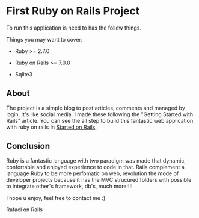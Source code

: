 # First Ruby on Rails Project

To run this application is need to has the follow things.

Things you may want to cover:

* Ruby >= 2.7.0

* Ruby on Rails >= 7.0.0

* Sqlite3

## About

The project is a simple blog to post articles, comments and managed by login. It's like social media. I made these following the "Getting Started with Rails" article.
You can see the all step to build this fantastic web application with ruby on rails in [Started on Rails](https://guides.rubyonrails.org/getting_started.html).

## Conclusion

Ruby is a fantastic language with two paradigm was made that dynamic, confortable and enjoyed experience to code in that. Rails complement a language Ruby to be more perfomatic on web, revolution the mode of developer projects because it has the MVC strucured folders with possible to integrate other's framework, db's, much more!!!!

I hope u enjoy, feel free to contact me :)

Rafael on Rails 
